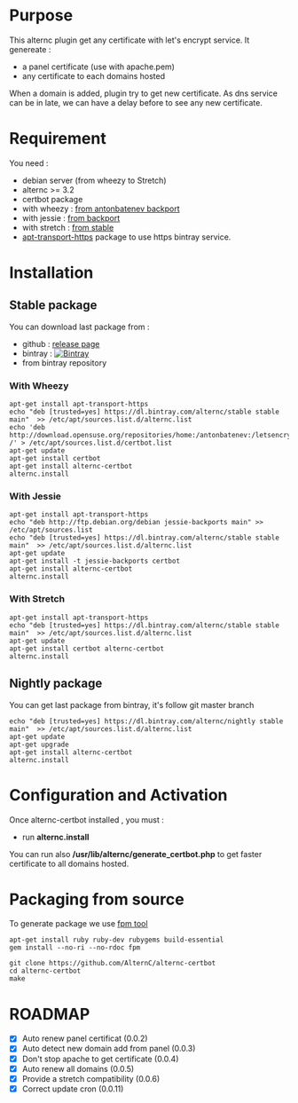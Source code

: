 # Purpose

This alternc plugin get any certificate with let's encrypt service. It genereate :
* a panel certificate (use with apache.pem)
* any certificate to each domains hosted

When a domain is added, plugin try to get new certificate. As dns service can be in late, we can have a delay before to see any new certificate.

# Requirement

You need :
* debian server (from wheezy to Stretch)
* alternc >= 3.2
* certbot package
 * with wheezy : [from antonbatenev backport](https://software.opensuse.org//download.html?project=home%3Aantonbatenev%3Aletsencrypt&package=certbot)
 * with jessie : [from backport](https://packages.debian.org/jessie-backports/certbot)
 * with stretch : [from stable](https://packages.debian.org/stretch/certbot)
* [apt-transport-https](https://packages.debian.org/search?keywords=apt-transport-https) package to use https bintray service.


# Installation

## Stable package

You can download last package from :
* github : [release page](../../releases/latest)
* bintray : [ ![Bintray](https://api.bintray.com/packages/alternc/stable/alternc-certbot/images/download.svg) ](https://bintray.com/alternc/stable/alternc-certbot/_latestVersion)
* from bintray repository

### With Wheezy

```shell
apt-get install apt-transport-https
echo "deb [trusted=yes] https://dl.bintray.com/alternc/stable stable main"  >> /etc/apt/sources.list.d/alternc.list
echo 'deb http://download.opensuse.org/repositories/home:/antonbatenev:/letsencrypt/Debian_7.0/ /' > /etc/apt/sources.list.d/certbot.list
apt-get update
apt-get install certbot
apt-get install alternc-certbot
alternc.install
```
### With Jessie

```shell
apt-get install apt-transport-https
echo "deb http://ftp.debian.org/debian jessie-backports main" >> /etc/apt/sources.list
echo "deb [trusted=yes] https://dl.bintray.com/alternc/stable stable main"  >> /etc/apt/sources.list.d/alternc.list
apt-get update
apt-get install -t jessie-backports certbot
apt-get install alternc-certbot
alternc.install
```

### With Stretch

```shell
apt-get install apt-transport-https
echo "deb [trusted=yes] https://dl.bintray.com/alternc/stable stable main"  >> /etc/apt/sources.list.d/alternc.list
apt-get update
apt-get install certbot alternc-certbot
alternc.install
```

## Nightly package

You can get last package from bintray, it's follow git master branch

```shell
echo "deb [trusted=yes] https://dl.bintray.com/alternc/nightly stable main"  >> /etc/apt/sources.list.d/alternc.list
apt-get update
apt-get upgrade
apt-get install alternc-certbot
alternc.install
```

# Configuration and Activation

Once alternc-certbot installed , you must :
* run **alternc.install**

You can run also **/usr/lib/alternc/generate_certbot.php** to get faster certificate to all domains hosted.

# Packaging from source

To generate package we use [fpm tool](https://github.com/jordansissel/fpm)

```shell
apt-get install ruby ruby-dev rubygems build-essential
gem install --no-ri --no-rdoc fpm

git clone https://github.com/AlternC/alternc-certbot
cd alternc-certbot
make

```


# ROADMAP

* [x] Auto renew panel certificat (0.0.2)
* [x] Auto detect new domain add from panel (0.0.3)
* [x] Don't stop apache to get certificate (0.0.4)
* [x] Auto renew all domains (0.0.5)
* [x] Provide a stretch compatibility (0.0.6)
* [x] Correct update cron (0.0.11)
